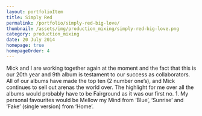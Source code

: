 ```yaml
---
layout: portfolioItem
title: Simply Red
permalink: /portfolio/simply-red-big-love/
thumbnail: /assets/img/production_mixing/simply-red-big-love.png
category: production_mixing
date: 20 July 2014
homepage: true
homepageOrder: 4
---
```


Mick and I are working together again at the moment and the fact that this is our 20th year and 9th album is testament to our success as collaborators. All of our albums have made the top ten (2 number one’s), and Mick continues to sell out arenas the world over. The highlight for me over all the albums would probably have to be Fairground as it was our first no. 1. My personal favourites would be Mellow my Mind from ‘Blue’, ‘Sunrise’ and ‘Fake’ (single version) from ‘Home’.